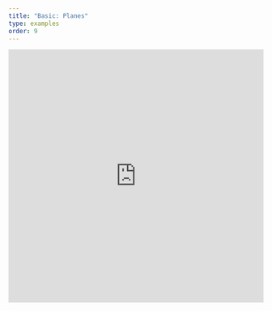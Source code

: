```yaml
---
title: "Basic: Planes"
type: examples
order: 9
---
```


<iframe width="100%" height="500" src="http://localhost:9000/examples/planes/" allowfullscreen="yes" frameborder="0"></iframe>
